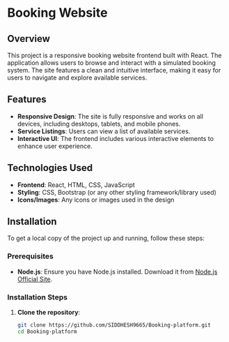 # Booking Website

## Overview

This project is a responsive booking website frontend built with React. The application allows users to browse and interact with a simulated booking system. The site features a clean and intuitive interface, making it easy for users to navigate and explore available services.

## Features

- **Responsive Design**: The site is fully responsive and works on all devices, including desktops, tablets, and mobile phones.
- **Service Listings**: Users can view a list of available services.
- **Interactive UI**: The frontend includes various interactive elements to enhance user experience.

## Technologies Used

- **Frontend**: React, HTML, CSS, JavaScript
- **Styling**: CSS, Bootstrap (or any other styling framework/library used)
- **Icons/Images**: Any icons or images used in the design

## Installation

To get a local copy of the project up and running, follow these steps:

### Prerequisites

- **Node.js**: Ensure you have Node.js installed. Download it from [Node.js Official Site](https://nodejs.org/).

### Installation Steps

1. **Clone the repository**:
   ```bash
   git clone https://github.com/SIDDHESH9665/Booking-platform.git
   cd Booking-platform
